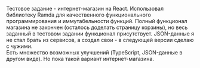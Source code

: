 Тестовое задание - интернет-магазин на React. Использовал библиотеку Ramda для качественного функционального программирования и иммутабельности функций. Полный функционал магазина не закончен (осталось доделать страницу корзины), но весь заданный в тестовом задании функционал присутствует. JSON-данные я не стал брать из сервисов, а создал свои - в следующей версии сделаю с чужими.  
Есть множество возможных улучшений (TypeScript, JSON-данные в другом виде). Но пока такой вариант интернет-магазина.
